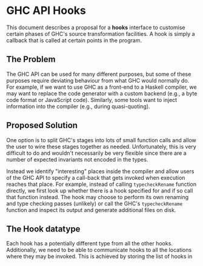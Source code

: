 # GHC API Hooks



This document describes a proposal for a **hooks** interface to customise certain phases of GHC's source transformation facilities.  A hook is simply a callback that is called at certain points in the program.


## The Problem



The GHC API can be used for many different purposes, but some of these purposes require deviating behaviour from what GHC would normally do.  For example, if we want to use GHC as a front-end to a Haskell compiler, we may want to replace the code generator with a custom backend (e.g., a byte code format or JavaScript code).  Similarly, some tools want to inject information into the compiler (e.g., during quasi-quoting).


## Proposed Solution



One option is to split GHC's stages into lots of small function calls and allow the user to wire these stages together as needed.  Unfortunately, this is very difficult to do and wouldn't necessarily be very flexible since there are a number of expected invariants not encoded in the types.



Instead we identify "interesting" places inside the compiler and allow users of the GHC API to specify a call-back that gets invoked when execution reaches that place.  For example, instead of calling `typecheckRename` function directly, we first look up whether there is a hook specified for and if so call that function instead.  The hook may choose to perform its own renaming and type checking passes (unlikely) or call the GHC's `typecheckRename` function and inspect its output and generate additional files on disk.


## The Hook datatype



Each hook has a potentially different type from all the other hooks. Additionally, we need to be able to communicate hooks to all the locations where they may be invoked. This is achieved by storing the list of hooks in the `DynFlags`.  This, however, means that hooks cannot be defined as an ADT, as that would lead to huge cyclic imports (the data types used by the hooks will depend on `DynFlags`, but the `DynFlags` will depend on the hook data type.  Instead we `Hooks` is an untyped key-value store.  The keys are single constructor types and the `Hooks` map is indexed by their `TypeRep`.  We recover the hook type via a type family:


